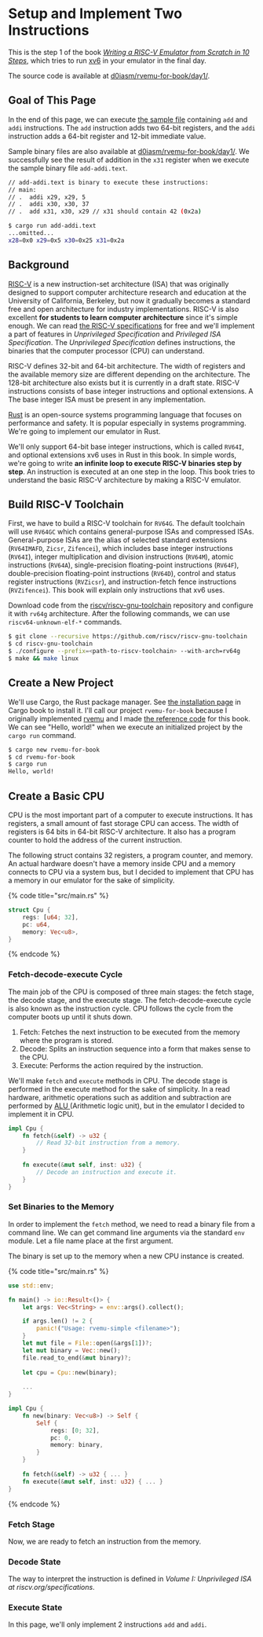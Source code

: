 # Setup and Implement Two Instructions

This is the step 1 of the book [_Writing a RISC-V Emulator from Scratch in 10 Steps_](./), which tries to run [xv6](https://github.com/mit-pdos/xv6-riscv) in your emulator in the final day.

The source code is available at [d0iasm/rvemu-for-book/day1/](https://github.com/d0iasm/rvemu-for-book/tree/master/day1).

## Goal of This Page

In the end of this page, we can execute [the sample file](https://github.com/d0iasm/rvemu-for-book/blob/master/day1/add-addi.s) containing `add` and `addi` instructions. The `add` instruction adds two 64-bit registers, and the `addi` instruction adds a 64-bit register and 12-bit immediate value.

Sample binary files are also available at [d0iasm/rvemu-for-book/day1/](https://github.com/d0iasm/rvemu-for-book/tree/master/day1). We successfully see the result of addition in the `x31` register when we execute the sample binary file `add-addi.text`.

```bash
// add-addi.text is binary to execute these instructions:
// main:
// .  addi x29, x29, 5
// .  addi x30, x30, 37
// .  add x31, x30, x29 // x31 should contain 42 (0x2a)

$ cargo run add-addi.text
...omitted...
x28=0x0 x29=0x5 x30=0x25 x31=0x2a
```

## Background

[RISC-V](https://riscv.org/) is a new instruction-set architecture \(ISA\) that was originally designed to support computer architecture research and education at the University of California, Berkeley, but now it gradually becomes a standard free and open architecture for industry implementations. RISC-V is also excellent **for students to learn computer architecture** since it's simple enough. We can read [the RISC-V specifications](https://riscv.org/specifications/) for free and we'll implement a part of features in _Unprivileged Specification_ and _Privileged ISA Specification_. The _Unprivileged Specification_ defines instructions, the binaries that the computer processor \(CPU\) can understand.

RISC-V defines 32-bit and 64-bit architecture. The width of registers and the available memory size are different depending on the architecture. The 128-bit architecture also exists but it is currently in a draft state. RISC-V instructions consists of base integer instructions and optional extensions. A The base integer ISA must be present in any implementation.

[Rust](https://www.rust-lang.org/) is an open-source systems programming language that focuses on performance and safety. It is popular especially in systems programming. We're going to implement our emulator in Rust.

We'll only support 64-bit base integer instructions, which is called `RV64I`, and optional extensions xv6 uses in Rust in this book. In simple words, we're going to write **an infinite loop to execute RISC-V binaries step by step**. An instruction is executed at an one step in the loop. This book tries to understand the basic RISC-V architecture by making a RISC-V emulator.

## Build RISC-V Toolchain

First, we have to build a RISC-V toolchain for `RV64G`. The default toolchain will use `RV64GC` which contains general-purpose ISAs and compressed ISAs. General-purpose ISAs are the alias of selected standard extensions \(`RV64IMAFD`, `Zicsr`, `Zifencei`\), which includes base integer instructions \(`RV64I`\), integer multiplication and division instructions \(`RV64M`\), atomic instructions \(`RV64A`\), single-precision floating-point instructions \(`RV64F`\), double-precision floating-point instructions \(`RV64D`\), control and status register instructions \(`RVZicsr`\), and instruction-fetch fence instructions \(`RVZifencei`\). This book will explain only instructions that xv6 uses.

Download code from the [riscv/riscv-gnu-toolchain](https://github.com/riscv/riscv-gnu-toolchain) repository and configure it with `rv64g` architecture. After the following commands, we can use `riscv64-unknown-elf-*` commands.

```bash
$ git clone --recursive https://github.com/riscv/riscv-gnu-toolchain
$ cd riscv-gnu-toolchain
$ ./configure --prefix=<path-to-riscv-toolchain> --with-arch=rv64g
$ make && make linux
```

## Create a New Project

We'll use Cargo, the Rust package manager. See [the installation page](https://doc.rust-lang.org/cargo/getting-started/installation.html) in Cargo book to install it. I'll call our project `rvemu-for-book` because I originally implemented [rvemu](https://github.com/d0iasm/rvemu) and I made [the reference code](https://github.com/d0iasm/rvemu-for-book) for this book. We can see "Hello, world!" when we execute an initialized project by the `cargo run` command.

```bash
$ cargo new rvemu-for-book
$ cd rvemu-for-book
$ cargo run
Hello, world!
```

## Create a Basic CPU

CPU is the most important part of a computer to execute instructions. It has registers, a small amount of fast storage CPU can access. The width of registers is 64 bits in 64-bit RISC-V architecture. It also has a program counter to hold the address of the current instruction.

The following struct contains 32 registers, a program counter, and memory. An actual hardware doesn't have a memory inside CPU and a memory connects to CPU via a system bus, but I decided to implement that CPU has a memory in our emulator for the sake of simplicity.

{% code title="src/main.rs" %}
```rust
struct Cpu {
    regs: [u64; 32],
    pc: u64,
    memory: Vec<u8>,
}
```
{% endcode %}

### Fetch-decode-execute Cycle

The main job of the CPU is composed of three main stages: the fetch stage, the decode stage, and the execute stage. The fetch-decode-execute cycle is also known as the instruction cycle. CPU follows the cycle from the computer boots up until it shuts down.

1. Fetch: Fetches the next instruction to be executed from the memory where the program is stored.
2. Decode: Splits an instruction sequence into a form that makes sense to the CPU.
3. Execute: Performs the action required by the instruction.

We'll make `fetch` and `execute` methods in CPU. The decode stage is performed in the execute method for the sake of simplicity. In a read hardware, arithmetic operations such as addition and subtraction are performed by [ALU ](https://en.wikipedia.org/wiki/Arithmetic_logic_unit)\(Arithmetic logic unit\), but in the emulator I decided to implement it in CPU.

```rust
impl Cpu {
    fn fetch(&self) -> u32 {
        // Read 32-bit instruction from a memory.
    }
    
    fn execute(&mut self, inst: u32) {
        // Decode an instruction and execute it.
    }
}
```

### Set Binaries to the Memory

In order to implement the `fetch` method, we need to read a binary file from a command line. We can get command line arguments via the standard `env` module. Let a file name place at the first argument.

The binary is set up to the memory when a new CPU instance is created.

{% code title="src/main.rs" %}
```rust
use std::env;

fn main() -> io::Result<()> {
    let args: Vec<String> = env::args().collect();

    if args.len() != 2 {
        panic!("Usage: rvemu-simple <filename>");
    }
    let mut file = File::open(&args[1])?;
    let mut binary = Vec::new();
    file.read_to_end(&mut binary)?;
    
    let cpu = Cpu::new(binary);
    
    ...
}

impl Cpu {
    fn new(binary: Vec<u8>) -> Self {
        Self {
            regs: [0; 32],
            pc: 0,
            memory: binary,
        }
    }
    
    fn fetch(&self) -> u32 { ... }
    fn execute(&mut self, inst: u32) { ... }
}
```
{% endcode %}

### Fetch Stage

Now, we are ready to fetch an instruction from the memory. 

### Decode State

The way to interpret the instruction is defined in _Volume I: Unprivileged ISA at riscv.org/specifications_.

### Execute State

In this page, we'll only implement 2 instructions `add` and `addi`.





